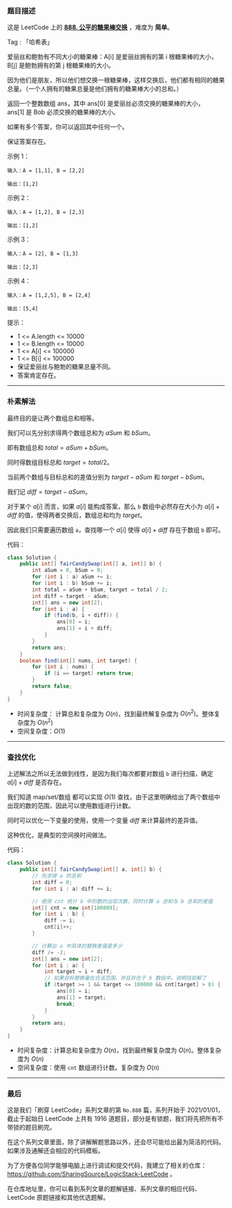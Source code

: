 ### 题目描述

这是 LeetCode 上的 **[888. 公平的糖果棒交换](https://leetcode-cn.com/problems/fair-candy-swap/solution/xiang-jie-po-su-jie-fa-cha-zhao-you-hua-9nd9y/)** ，难度为 **简单**。

Tag : 「哈希表」




爱丽丝和鲍勃有不同大小的糖果棒：A[i] 是爱丽丝拥有的第 i 根糖果棒的大小，B[j] 是鲍勃拥有的第 j 根糖果棒的大小。

因为他们是朋友，所以他们想交换一根糖果棒，这样交换后，他们都有相同的糖果总量。（一个人拥有的糖果总量是他们拥有的糖果棒大小的总和。）

返回一个整数数组 ans，其中 ans[0] 是爱丽丝必须交换的糖果棒的大小，ans[1] 是 Bob 必须交换的糖果棒的大小。

如果有多个答案，你可以返回其中任何一个。

保证答案存在。




示例 1：
```
输入：A = [1,1], B = [2,2]

输出：[1,2]
```
示例 2：
```
输入：A = [1,2], B = [2,3]

输出：[1,2]
```
示例 3：
```
输入：A = [2], B = [1,3]

输出：[2,3]
```
示例 4：
```
输入：A = [1,2,5], B = [2,4]

输出：[5,4]
```

提示：
* 1 <= A.length <= 10000
* 1 <= B.length <= 10000
* 1 <= A[i] <= 100000
* 1 <= B[i] <= 100000
* 保证爱丽丝与鲍勃的糖果总量不同。
* 答案肯定存在。

---

### 朴素解法

最终目的是让两个数组总和相等。

我们可以先分别求得两个数组总和为 $aSum$ 和 $bSum$。

即有数组总和 $total = aSum + bSum$。

同时得数组目标总和 $target = total / 2$。

当前两个数组与目标总和的差值分别为 $target - aSum$ 和 $target - bSum$。

我们记 $diff = target - aSum$。

对于某个 $a[i]$ 而言，如果 $a[i]$ 能构成答案，那么 `b` 数组中必然存在大小为 $a[i] + diff$ 的值，使得两者交换后，数组总和均为 $target$。

因此我们只需要遍历数组 `a`，查找哪一个 $a[i]$ 使得 $a[i] + diff$ 存在于数组 `b` 即可。

代码：
```Java
class Solution {
    public int[] fairCandySwap(int[] a, int[] b) {
        int aSum = 0, bSum = 0;
        for (int i : a) aSum += i;  
        for (int i : b) bSum += i;  
        int total = aSum + bSum, target = total / 2;
        int diff = target - aSum;
        int[] ans = new int[2];
        for (int i : a) {
            if (find(b, i + diff)) {
                ans[0] = i;
                ans[1] = i + diff;
            }
        }
        return ans;
    }
    boolean find(int[] nums, int target) {
        for (int i : nums) {
            if (i == target) return true;
        }
        return false;
    }
}
```

* 时间复杂度： 计算总和复杂度为 $O(n)$，找到最终解复杂度为 $O(n^2)$。整体复杂度为 $O(n^2)$
* 空间复杂度：$O(1)$

---

### 查找优化

上述解法之所以无法做到线性，是因为我们每次都要对数组 `b` 进行扫描，确定 $a[i] + diff$ 是否存在。

我们知道 map/set/数组 都可以实现 $O(1)$ 查找，由于这里明确给出了两个数组中出现的数的范围，因此可以使用数组进行计数。

同时可以优化一下变量的使用，使用一个变量 $diff$ 来计算最终的差异值。

这种优化，是典型的空间换时间做法。

代码：
```Java
class Solution {
    public int[] fairCandySwap(int[] a, int[] b) {
        // 先求得 a 的总和
        int diff = 0;
        for (int i : a) diff += i;  

        // 使用 cnt 统计 b 中的数的出现次数，同时计算 a 总和与 b 总和的差值
        int[] cnt = new int[100009];
        for (int i : b) {
            diff -= i;
            cnt[i]++;
        }

        // 计算出 a 中具体的替换差值是多少
        diff /= -2;
        int[] ans = new int[2];
        for (int i : a) {
            int target = i + diff;
            // 如果目标替换量在合法范围，并且存在于 b 数组中。说明找到解了
            if (target >= 1 && target <= 100000 && cnt[target] > 0) {
                ans[0] = i;
                ans[1] = target;
                break;
            }
        }
        return ans;
    }
}
```
* 时间复杂度：计算总和复杂度为 $O(n)$，找到最终解复杂度为 $O(n)$。整体复杂度为 $O(n)$
* 空间复杂度：使用 `cnt` 数组进行计数。复杂度为 $O(n)$

---

### 最后

这是我们「刷穿 LeetCode」系列文章的第 `No.888` 篇，系列开始于 2021/01/01，截止于起始日 LeetCode 上共有 1916 道题目，部分是有锁题，我们将先把所有不带锁的题目刷完。

在这个系列文章里面，除了讲解解题思路以外，还会尽可能给出最为简洁的代码。如果涉及通解还会相应的代码模板。

为了方便各位同学能够电脑上进行调试和提交代码，我建立了相关的仓库：https://github.com/SharingSource/LogicStack-LeetCode 。

在仓库地址里，你可以看到系列文章的题解链接、系列文章的相应代码、LeetCode 原题链接和其他优选题解。


